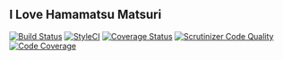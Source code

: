 ## I Love Hamamatsu Matsuri

[![Build Status](https://travis-ci.org/blue-goheimochi/ilovehm.svg)](https://travis-ci.org/blue-goheimochi/ilovehm)
[![StyleCI](https://styleci.io/repos/48531460/shield)](https://styleci.io/repos/48531460)
[![Coverage Status](https://coveralls.io/repos/blue-goheimochi/ilovehm/badge.svg?branch=master&service=github)](https://coveralls.io/github/blue-goheimochi/ilovehm?branch=master)
[![Scrutinizer Code Quality](https://scrutinizer-ci.com/g/blue-goheimochi/ilovehm/badges/quality-score.png?b=master)](https://scrutinizer-ci.com/g/blue-goheimochi/ilovehm/?branch=master)
[![Code Coverage](https://scrutinizer-ci.com/g/blue-goheimochi/ilovehm/badges/coverage.png?b=master)](https://scrutinizer-ci.com/g/blue-goheimochi/ilovehm/?branch=master)